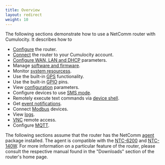 ```yaml
---
title: Overview
layout: redirect
weight: 10
---
```


The following sections demonstrate how to use a NetComm router with Cumulocity. It describes how to

* [Configure](#configure) the router.
* [Connect](#connect) the router to your Cumulocity account.
* [Configure WAN, LAN and DHCP](#network) parameters.
* Manage [software and firmware](#software).
* Monitor [system resourcess](#system).
* Use the built-in [GPS](#gps) functionality.
* Use the built-in [GPIO](#gpio) pins.
* View [configuration](#rdb) parameters.
* Configure devices to use [SMS mode](#sms_mode).
* Remotely execute text commands via [device shell](#shell).
* Get [event notifications](#notifications).
* Connect [Modbus](#modbus) devices.
* View [logs](#logs).
* [VNC](#vnc) remote access.
* Configure [MQTT](#mqtt).

The following sections assume that the router has the NetComm [agent](/guides/devices/netcommwireless#netcomm-release) package installed. The agent is compatible with the [NTC-6200](https://www.netcommwireless.com/product/3g-m2m-router-series) and [NTC-140W](http://www.netcommwireless.com/product/4g-wifi-m2m-router). For more information on a particular feature of the router, please consult the respective manual found in the "Downloads" section of the router's home page.

